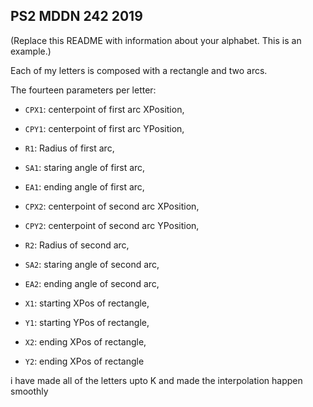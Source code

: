 ## PS2 MDDN 242 2019

(Replace this README with information about your alphabet. This is an example.)

Each of my letters is composed with a rectangle and two arcs. 

The fourteen parameters per letter:

  * `CPX1`: centerpoint of first arc XPosition,
  * `CPY1`: centerpoint of first arc YPosition,
  * `R1`: Radius of first arc,
  * `SA1`: staring angle of first arc,
  * `EA1`: ending angle of first arc,

  * `CPX2`: centerpoint of second arc XPosition,
  * `CPY2`: centerpoint of second arc YPosition,
  * `R2`: Radius of second arc,
  * `SA2`: staring angle of second arc,
  * `EA2`: ending angle of second arc,

  * `X1`: starting XPos of rectangle,
  * `Y1`: starting YPos of rectangle,
  * `X2`: ending XPos of rectangle,
  * `Y2`: ending XPos of rectangle

i have made all of the letters upto K and made the interpolation happen smoothly